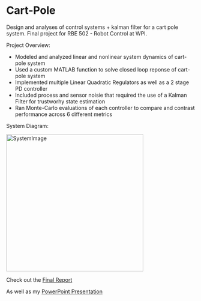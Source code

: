 # Cart-Pole
Design and analyses of control systems + kalman filter for a cart pole system. Final project for RBE 502 - Robot Control at WPI.

Project Overview:
  * Modeled and analyzed linear and nonlinear system dynamics of cart-pole system
  * Used a custom MATLAB function to solve closed loop reponse of cart-pole system
  * Implemented multiple Linear Quadratic Regulators as well as a 2 stage PD controller
  * Included process and sensor noisie that required the use of a Kalman Filter for trustworhy state estimation
  * Ran Monte-Carlo evaluations of each controller to compare and contrast performance across 6 different metrics

System Diagram:

<img width="365" alt="SystemImage" src="https://github.com/pjcrann219/Cart-Pole/assets/48891310/c3e8f809-5544-4d9e-8f82-92181e1b3b3e">

Check out the [Final Report](Cart-Pole_Report.pdf)

As well as my [PowerPoint Presentation](Cart-Pole_Presentation.pdf)
